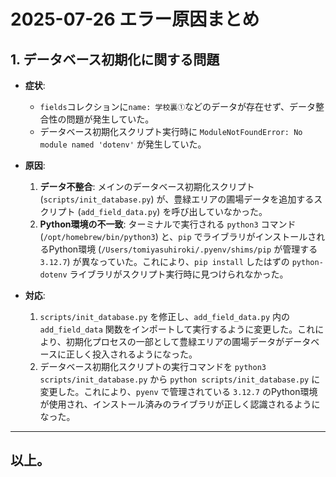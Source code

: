 # 2025-07-26 エラー原因まとめ

## 1. データベース初期化に関する問題

- **症状**:
    - `fields`コレクションに`name: 学校裏①`などのデータが存在せず、データ整合性の問題が発生していた。
    - データベース初期化スクリプト実行時に `ModuleNotFoundError: No module named 'dotenv'` が発生していた。

- **原因**:
    1.  **データ不整合**: メインのデータベース初期化スクリプト (`scripts/init_database.py`) が、豊緑エリアの圃場データを追加するスクリプト (`add_field_data.py`) を呼び出していなかった。
    2.  **Python環境の不一致**: ターミナルで実行される `python3` コマンド (`/opt/homebrew/bin/python3`) と、`pip` でライブラリがインストールされるPython環境 (`/Users/tomiyasuhiroki/.pyenv/shims/pip` が管理する `3.12.7`) が異なっていた。これにより、`pip install` したはずの `python-dotenv` ライブラリがスクリプト実行時に見つけられなかった。

- **対応**:
    1.  `scripts/init_database.py` を修正し、`add_field_data.py` 内の `add_field_data` 関数をインポートして実行するように変更した。これにより、初期化プロセスの一部として豊緑エリアの圃場データがデータベースに正しく投入されるようになった。
    2.  データベース初期化スクリプトの実行コマンドを `python3 scripts/init_database.py` から `python scripts/init_database.py` に変更した。これにより、`pyenv` で管理されている `3.12.7` のPython環境が使用され、インストール済みのライブラリが正しく認識されるようになった。

---
以上。
---